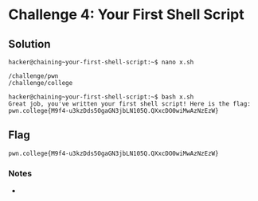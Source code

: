 # Challenge 4: Your First Shell Script

## Solution

```
hacker@chaining~your-first-shell-script:~$ nano x.sh
```

```
/challenge/pwn
/challenge/college
```

```
hacker@chaining~your-first-shell-script:~$ bash x.sh
Great job, you've written your first shell script! Here is the flag:
pwn.college{M9f4-u3kzDds5OgaGN3jbLN105Q.QXxcDO0wiMwAzNzEzW}
```
## Flag
`pwn.college{M9f4-u3kzDds5OgaGN3jbLN105Q.QXxcDO0wiMwAzNzEzW}`
### Notes
-